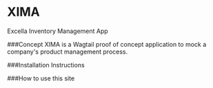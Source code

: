 # XIMA
Excella Inventory Management App

###Concept
XIMA is a Wagtail proof of concept application to mock a company's product management process.

###Installation Instructions

###How to use this site